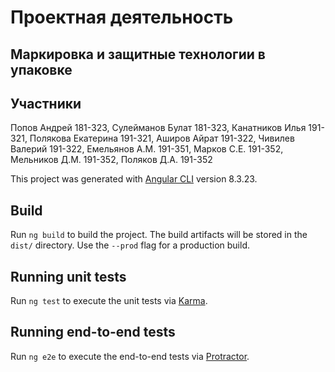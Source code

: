 # Проектная деятельность
## Маркировка и защитные технологии в упаковке
## Участники 
Попов Андрей 181-323, 
Сулейманов Булат 181-323, 
Канатников Илья 191-321, 
Полякова Екатерина 191-321, 
Аширов Айрат 191-322, 
Чивилев Валерий 191-322, 
Емельянов А.М. 191-351, 
Марков С.Е. 191-352, 
Мельников Д.М. 191-352, 
Поляков Д.А. 191-352

This project was generated with [Angular CLI](https://github.com/angular/angular-cli) version 8.3.23.

## Build

Run `ng build` to build the project. The build artifacts will be stored in the `dist/` directory. Use the `--prod` flag for a production build.

## Running unit tests

Run `ng test` to execute the unit tests via [Karma](https://karma-runner.github.io).

## Running end-to-end tests

Run `ng e2e` to execute the end-to-end tests via [Protractor](http://www.protractortest.org/).
